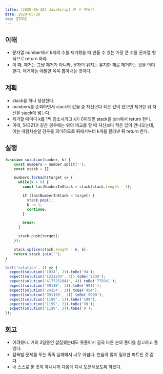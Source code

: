 ```yaml
---
title: (2020-05-28) JavaScript 큰 수 만들기
date: 2020-05-28
tag: [TDD]
---
```


## 이해

- 문자열 number에서 k개의 수를 제거했을 때 만들 수 있는 가장 큰 수를 문자열 형식으로 return 하라.
- 이 때, 제거는 그냥 제거가 아니라, 문자의 위치는 유지한 채로 제거하는 것을 의미한다. 제거하는 애들만 쏙쏙 뽑아내는 것이다.

## 계획

- stack을 하나 생성한다.
- numbers를 순회하면서 stack의 값들 중 자신보다 작은 값이 있으면 제거한 뒤 자신을 stack에 넣는다.
- 제거할 때마다 k를 1씩 감소시키고 k가 0이되면 stack을 join해서 return 한다.
- 이때, 54321과 같은 경우에는 위의 비교를 할 때 자신보다 작은 값이 안나오는데, 이는 내림차순일 경우를 의미하므로 뒤에서부터 k개를 잘라낸 뒤 return 한다.

## 실행

```javascript
function solution(number, k) {
    const numbers = number.split('');
    const stack = [];

    numbers.forEach(target => {
      while(k > 0) {
        const lastNumberInStack = stack[stack.length - 1];

        if (lastNumberInStack < target) {
          stack.pop();
          k -= 1;
          continue;
        }

        break;
      }

      stack.push(target);
    });

    stack.splice(stack.length - k, k);
    return stack.join('');
}

test('solution', () => {
  expect(solution('1924', 2)).toBe('94');
  expect(solution('1231234', 3)).toBe('3234');
  expect(solution('4177252841', 4)).toBe('775841');
  expect(solution('99110', 1)).toBe('9911');
  expect(solution('24154', 2)).toBe('454');
  expect(solution('991199', 2)).toBe('9999');
  expect(solution('1199', 1)).toBe('199');
  expect(solution('1199', 2)).toBe('99');
  expect(solution('1199', 3)).toBe('9');
});
```

## 회고

- 어려웠다. 거의 3일동안 삽질했는데도 못풀어서 결국 다른 분의 풀이를 참고하고 풀었다.
- 탐욕법 문제를 푸는 족족 실패해서 너무 아쉽다. 연습이 많이 필요한 파트인 것 같다.
- 내 스스로 푼 것이 아니니까 다음에 다시 도전해보도록 하겠다.
